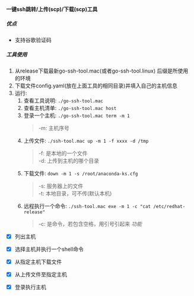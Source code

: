 

#### 一键ssh跳转/上传(scp)/下载(scp)工具

##### 优点
* 支持谷歌验证码

##### 工具使用  
1. 从release下载最新go-ssh-tool.mac(或者go-ssh-tool.linux) 后缀是所使用的环境
2. 下载文件config.yaml(放在上面工具的相同目录)并填入自己的主机信息
3. 运行: 
   1. 查看工具说明: `./go-ssh-tool.mac`  
   2. 查看主机清单: `./go-ssh-tool.mac host`  
   3. 登录一个主机: `./go-ssh-tool.mac term -m 1`   
        > -m: 主机序号  
   4. 上传文件: `./ssh-tool.mac up -m 1 -f xxxx -d /tmp`  
        > -f: 是本地的一个文件  
        > -d: 上传到主机的哪个目录  
   5. 下载文件:  `down -m 1 -s /root/anaconda-ks.cfg`  
        > -s: 服务器上的文件  
        > -t: 本地目录，可不传(默认本机)
   6. 远程执行一个命令: `./ssh-tool.mac exe -m 1 -c "cat /etc/redhat-release"`  
        > -c: 是命令，若包含空格，用引号引起来
*功能*

 - [x] 列出主机
 - [x] 选择主机并执行一个shell命令
 - [x] 从指定主机下载文件
 - [x] 从上传文件至指定主机
 - [x] 登录执行主机

